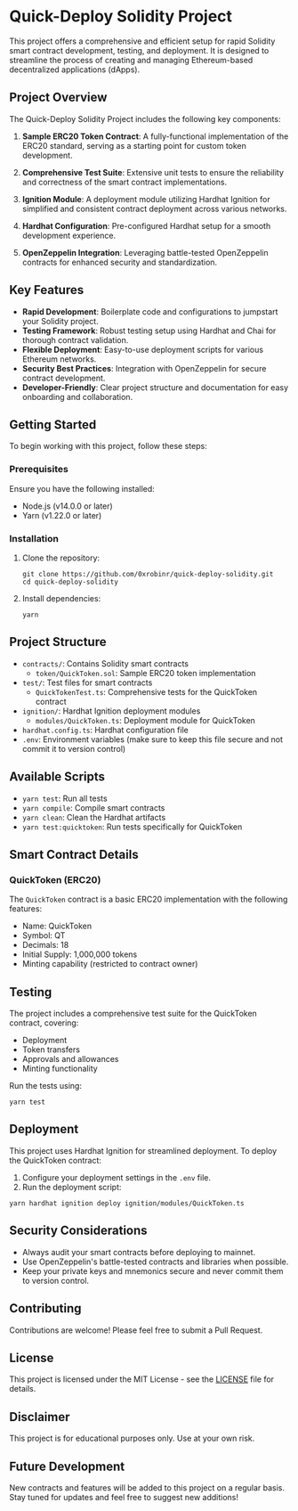 # Quick-Deploy Solidity Project

This project offers a comprehensive and efficient setup for rapid Solidity smart contract development, testing, and deployment. It is designed to streamline the process of creating and managing Ethereum-based decentralized applications (dApps).

## Project Overview

The Quick-Deploy Solidity Project includes the following key components:

1. **Sample ERC20 Token Contract**: A fully-functional implementation of the ERC20 standard, serving as a starting point for custom token development.

2. **Comprehensive Test Suite**: Extensive unit tests to ensure the reliability and correctness of the smart contract implementations.

3. **Ignition Module**: A deployment module utilizing Hardhat Ignition for simplified and consistent contract deployment across various networks.

4. **Hardhat Configuration**: Pre-configured Hardhat setup for a smooth development experience.

5. **OpenZeppelin Integration**: Leveraging battle-tested OpenZeppelin contracts for enhanced security and standardization.

## Key Features

- **Rapid Development**: Boilerplate code and configurations to jumpstart your Solidity project.
- **Testing Framework**: Robust testing setup using Hardhat and Chai for thorough contract validation.
- **Flexible Deployment**: Easy-to-use deployment scripts for various Ethereum networks.
- **Security Best Practices**: Integration with OpenZeppelin for secure contract development.
- **Developer-Friendly**: Clear project structure and documentation for easy onboarding and collaboration.

## Getting Started

To begin working with this project, follow these steps:

### Prerequisites

Ensure you have the following installed:
- Node.js (v14.0.0 or later)
- Yarn (v1.22.0 or later)

### Installation

1. Clone the repository:
   ```
   git clone https://github.com/0xrobinr/quick-deploy-solidity.git
   cd quick-deploy-solidity
   ```

2. Install dependencies:
   ```
   yarn
   ```

## Project Structure

- `contracts/`: Contains Solidity smart contracts
  - `token/QuickToken.sol`: Sample ERC20 token implementation
- `test/`: Test files for smart contracts
  - `QuickTokenTest.ts`: Comprehensive tests for the QuickToken contract
- `ignition/`: Hardhat Ignition deployment modules
  - `modules/QuickToken.ts`: Deployment module for QuickToken
- `hardhat.config.ts`: Hardhat configuration file
- `.env`: Environment variables (make sure to keep this file secure and not commit it to version control)

## Available Scripts

- `yarn test`: Run all tests
- `yarn compile`: Compile smart contracts
- `yarn clean`: Clean the Hardhat artifacts
- `yarn test:quicktoken`: Run tests specifically for QuickToken

## Smart Contract Details

### QuickToken (ERC20)

The `QuickToken` contract is a basic ERC20 implementation with the following features:
- Name: QuickToken
- Symbol: QT
- Decimals: 18
- Initial Supply: 1,000,000 tokens
- Minting capability (restricted to contract owner)

## Testing

The project includes a comprehensive test suite for the QuickToken contract, covering:
- Deployment
- Token transfers
- Approvals and allowances
- Minting functionality

Run the tests using:

```
yarn test
```

## Deployment

This project uses Hardhat Ignition for streamlined deployment. To deploy the QuickToken contract:

1. Configure your deployment settings in the `.env` file.
2. Run the deployment script:

```
yarn hardhat ignition deploy ignition/modules/QuickToken.ts
```

## Security Considerations

- Always audit your smart contracts before deploying to mainnet.
- Use OpenZeppelin's battle-tested contracts and libraries when possible.
- Keep your private keys and mnemonics secure and never commit them to version control.

## Contributing

Contributions are welcome! Please feel free to submit a Pull Request.

## License

This project is licensed under the MIT License - see the [LICENSE](LICENSE) file for details.

## Disclaimer

This project is for educational purposes only. Use at your own risk.

## Future Development

New contracts and features will be added to this project on a regular basis. Stay tuned for updates and feel free to suggest new additions!
